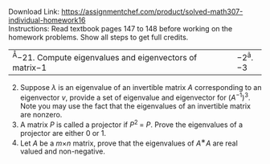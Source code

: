 Download Link: https://assignmentchef.com/product/solved-math307-individual-homework16
<br>
Instructions: Read textbook pages 147 to 148 before working on the homework problems. Show all steps to get full credits.

<table width="503">

 <tbody>

  <tr>

   <td width="462"><sup>Å</sup>−21. Compute eigenvalues and eigenvectors of matrix−1</td>

   <td width="42">−2<sup>ã</sup>.−3</td>

  </tr>

 </tbody>

</table>

<ol start="2">

 <li>Suppose <em>λ </em>is an eigenvalue of an invertible matrix <em>A </em>corresponding to an eigenvector <em>v</em>, provide a set of eigenvalue and eigenvector for (<em>A</em><sup>−1</sup>)<sup>3</sup>. Note you may use the fact that the eigenvalues of an invertible matrix are nonzero.</li>

 <li>A matrix <em>P </em>is called a projector if <em>P</em><sup>2 </sup>= <em>P</em>. Prove the eigenvalues of a projector are either 0 or 1.</li>

 <li>Let <em>A </em>be a <em>m</em>×<em>n </em>matrix, prove that the eigenvalues of <em>A</em><sup>∗</sup><em>A </em>are real valued and non-negative.</li>

</ol>